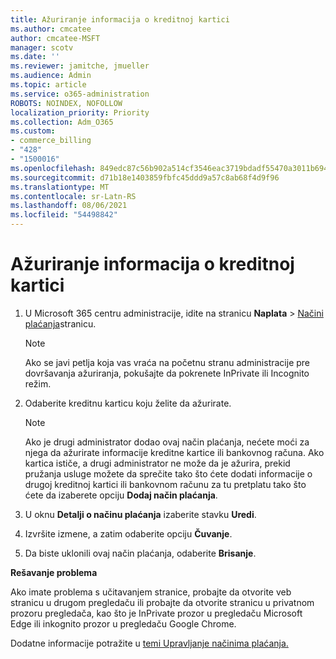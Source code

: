 ```yaml
---
title: Ažuriranje informacija o kreditnoj kartici
ms.author: cmcatee
author: cmcatee-MSFT
manager: scotv
ms.date: ''
ms.reviewer: jamitche, jmueller
ms.audience: Admin
ms.topic: article
ms.service: o365-administration
ROBOTS: NOINDEX, NOFOLLOW
localization_priority: Priority
ms.collection: Adm_O365
ms.custom:
- commerce_billing
- "428"
- "1500016"
ms.openlocfilehash: 849edc87c56b902a514cf3546eac3719bdadf55470a3011b694182b1e22e2433
ms.sourcegitcommit: d71b18e1403859fbfc45ddd9a57c8ab68f4d9f96
ms.translationtype: MT
ms.contentlocale: sr-Latn-RS
ms.lasthandoff: 08/06/2021
ms.locfileid: "54498842"
---
```

# <a name="update-credit-card-information"></a>Ažuriranje informacija o kreditnoj kartici

1. U Microsoft 365 centru administracije, idite na stranicu **Naplata** \> [Načini plaćanja](https://go.microsoft.com/fwlink/p/?linkid=2018806)stranicu.

    > [!NOTE]
    > Ako se javi petlja koja vas vraća na početnu stranu administracije pre dovršavanja ažuriranja, pokušajte da pokrenete InPrivate ili Incognito režim.
  
2. Odaberite kreditnu karticu koju želite da ažurirate.

    > [!NOTE]
    > Ako je drugi administrator dodao ovaj način plaćanja, nećete moći za njega da ažurirate informacije kreditne kartice ili bankovnog računa. Ako kartica ističe, a drugi administrator ne može da je ažurira, prekid pružanja usluge možete da sprečite tako što ćete dodati informacije o drugoj kreditnoj kartici ili bankovnom računu za tu pretplatu tako što ćete da izaberete opciju **Dodaj način plaćanja**.
  
3. U oknu **Detalji o načinu plaćanja** izaberite stavku **Uredi**. 

4. Izvršite izmene, a zatim odaberite opciju **Čuvanje**.

5. Da biste uklonili ovaj način plaćanja, odaberite **Brisanje**.

**Rešavanje problema**

Ako imate problema s učitavanjem stranice, probajte da otvorite veb stranicu u drugom pregledaču ili probajte da otvorite stranicu u privatnom prozoru pregledača, kao što je InPrivate prozor u pregledaču Microsoft Edge ili inkognito prozor u pregledaču Google Chrome. 

Dodatne informacije potražite u [temi Upravljanje načinima plaćanja.](/microsoft-365/commerce/billing-and-payments/manage-payment-methods)